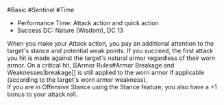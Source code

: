#Basic #Sentinel #Time
 
- Performance Time: Attack action and quick action
- Success DC: Nature (Wisdom), DC 13
 
When you make your Attack action, you pay an additional attention to the target's stance and potential weak points. If you succeed, the first attack you hit is made against the target's natural armor regardless of their worn armor. On a critical hit, [[Armor Rules#Armor Breakage and Weaknesses|breakage]] is still applied to the worn armor if applicable (according to the target's worn armor weakness).  
If you are in Offensive Stance using the Stance feature, you also have a +1 bonus to your attack roll.